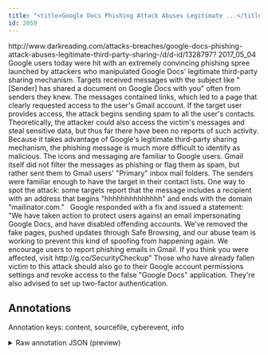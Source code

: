 ```yaml
---
title: "<title>Google Docs Phishing Attack Abuses Legitimate ...</title>"
id: 2059
---
```


<title>Google Docs Phishing Attack Abuses Legitimate ...</title>
<source> http://www.darkreading.com/attacks-breaches/google-docs-phishing-attack-abuses-legitimate-third-party-sharing-/d/d-id/1328797? </source>
<date> 2017_05_04 </date>
<text>
Google users today were hit with an extremely convincing phishing spree launched by attackers who manipulated Google Docs' legitimate third-party sharing mechanism.
Targets received messages with the subject like "[Sender] has shared a document on Google Docs with you" often from senders they knew. The messages contained links, which led to a page that clearly requested access to the user's Gmail account. If the target user provides access, the attack begins sending spam to all the user's contacts. Theoretically, the attacker could also access the victim's messages and steal sensitive data, but thus far there have been no reports of such activity.
Because it takes advantage of Google's legitimate third-party sharing mechanism, the phishing message is much more difficult to identify as malicious. The icons and messaging are familiar to Google users. Gmail itself did not filter the messages as phishing or flag them as spam, but rather sent them to Gmail users' "Primary" inbox mail folders. The senders were familiar enough to have the target in their contact lists.
One way to spot the attack: some targets report that the message includes a recipient with an address that begins "hhhhhhhhhhhhhh" and ends with the domain "mailinator.com."  
Google responded with a fix and issued a statement: 
"We have taken action to protect users against an email impersonating Google Docs, and have disabled offending accounts. We’ve removed the fake pages, pushed updates through Safe Browsing, and our abuse team is working to prevent this kind of spoofing from happening again. We encourage users to report phishing emails in Gmail. If you think you were affected, visit http://g.co/SecurityCheckup"
Those who have already fallen victim to this attack should also go to their Google account permissions settings and revoke access to the false "Google Docs" application. They're also advised to set up two-factor authentication.
 </text>



## Annotations

Annotation keys: content, sourcefile, cyberevent, info

<details>
<summary>Raw annotation JSON (preview)</summary>

```json
{
  "content": "Google users today were hit with an extremely convincing phishing spree launched by attackers who manipulated Google Docs' legitimate third-party sharing mechanism. Targets received messages with the subject like \"[Sender] has shared a document on Google Docs with you\" often from senders they knew. The messages contained links, which led to a page that clearly requested access to the user's Gmail account. If the target user provides access, the attack begins sending spam to all the user's contacts. Theoretically, the attacker could also access the victim's messages and steal sensitive data, but thus far there have been no reports of such activity. Because it takes advantage of Google's legitimate third-party sharing mechanism, the phishing message is much more difficult to identify as malicious. The icons and messaging are familiar to Google users. Gmail itself did not filter the messages as phishing or flag them as spam, but rather sent them to Gmail users' \"Primary\" inbox mail folders. The senders were familiar enough to have the target in their contact lists. One way to spot the attack: some targets report that the message includes a recipient with an address that begins \"hhhhhhhhhhhhhh\" and ends with the domain \"mailinator.com.\" \u00a0 Google responded with a fix and issued a statement:\u00a0 \"We have taken action to protect users against an email impersonating Google Docs, and have disabled offending accounts. We\u2019ve removed the fake pages, pushed updates through\u00a0Safe Browsing, and our abuse team is working to prevent this kind of spoofing from happening again. We encourage users to\u00a0report phishing emails in Gmail. If you think you were affected, visit http://g.co/SecurityCheckup\" Those who have already fallen victim to this attack should also go to their Google account permissions settings\u00a0and revoke access to the false \"Google Docs\" application. They're also advised to set up two-factor authentication. ",
  "sourcefile": "2059.txt",
  "cyberevent": {
    "hopper": [
      {
        "index": 0,
        "relation": "Same",
        "events": [
          {
            "index": "E6",
            "type": "Attack",
            "realis": "Other",
            "nugget": {
              "startOffset": 532,
              "index": "T14",
              "endOffset": 549,
              "text": "could also access"
            },
            "argument": [
              {
                "index": "T16",
                "text": "messages",
                "endOffset": 571,
                "role": {
                  "type": "Compromised-Data"
                },
                "startOffset": 563,
                "type": "Data"
              },
              {
                "index": "T15",
                "text": "the attacker",
                "endOffset": 531,
                "role": {
                  "type": "Attacker"
                },
                "startOffset": 519,
                "type": "Person"
              },
              {
                "index": "T13",
                "text": "victim",
                "endOffset": 560,
                "role": {
                  "type": "Victim"
                },
                "startOffset": 554,
                "type": "Person"
              }
            ],
            "subtype": "Databreach"
          },
          {
            "index": "E7",
            "type": "Attack",
            "realis": "Other",
            "nugget": {
              "startOffset": 576,
              "index": "T17",
              "endOffset": 581,
              "text": "steal"
            },
            "argument": [
              {
                "index": "T18",
                "text": "sensitive data",
                "endOffset": 596,
                "role": {
                  "type": "Compromised-Data"
                },
                "startOffset": 582,
                "type": "Data"
              }
            ],
            "subtype": "Databreach"

```
</details>
